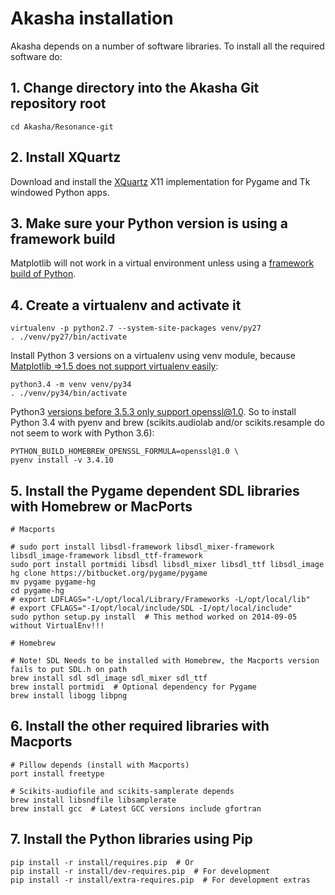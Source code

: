 # Akasha installation

Akasha depends on a number of software libraries. To install all the required software do:

## 1. Change directory into the Akasha Git repository root

    cd Akasha/Resonance-git

## 2. Install XQuartz

Download and install the [XQuartz](http://xquartz.macosforge.org/landing/) X11 implementation
for Pygame and Tk windowed Python apps.

## 3. Make sure your Python version is using a framework build

Matplotlib will not work in a virtual environment unless using a
[framework build of Python](https://matplotlib.org/faq/osx_framework.html).

## 4. Create a virtualenv and activate it

    virtualenv -p python2.7 --system-site-packages venv/py27
    . ./venv/py27/bin/activate

Install Python 3 versions on a virtualenv using venv module, because [Matplotlib =>1.5 does not support virtualenv easily](https://matplotlib.org/faq/osx_framework.html):

    python3.4 -m venv venv/py34
    . ./venv/py34/bin/activate

Python3 [versions before 3.5.3 only support openssl@1.0](https://github.com/pyenv/pyenv/issues/950). So to install Python 3.4 with pyenv and brew (scikits.audiolab and/or scikits.resample do not seem to work with Python 3.6):

    PYTHON_BUILD_HOMEBREW_OPENSSL_FORMULA=openssl@1.0 \
    pyenv install -v 3.4.10

## 5. Install the Pygame dependent SDL libraries with Homebrew or MacPorts

    # Macports

    # sudo port install libsdl-framework libsdl_mixer-framework libsdl_image-framework libsdl_ttf-framework
    sudo port install portmidi libsdl libsdl_mixer libsdl_ttf libsdl_image
    hg clone https://bitbucket.org/pygame/pygame
    mv pygame pygame-hg
    cd pygame-hg
    # export LDFLAGS="-L/opt/local/Library/Frameworks -L/opt/local/lib"
    # export CFLAGS="-I/opt/local/include/SDL -I/opt/local/include"
    sudo python setup.py install  # This method worked on 2014-09-05 without VirtualEnv!!!

    # Homebrew

    # Note! SDL Needs to be installed with Homebrew, the Macports version fails to put SDL.h on path
    brew install sdl sdl_image sdl_mixer sdl_ttf
    brew install portmidi  # Optional dependency for Pygame
    brew install libogg libpng

## 6. Install the other required libraries with Macports

    # Pillow depends (install with Macports)
    port install freetype

    # Scikits-audiofile and scikits-samplerate depends
    brew install libsndfile libsamplerate
    brew install gcc  # Latest GCC versions include gfortran

## 7. Install the Python libraries using Pip

	pip install -r install/requires.pip  # Or
	pip install -r install/dev-requires.pip  # For development
	pip install -r install/extra-requires.pip  # For development extras
